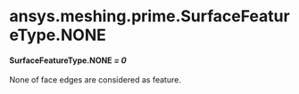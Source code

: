 # ansys.meshing.prime.SurfaceFeatureType.NONE

<a id="ansys.meshing.prime.SurfaceFeatureType.NONE"></a>

#### SurfaceFeatureType.NONE *= 0*

None of face edges are considered as feature.

<!-- !! processed by numpydoc !! -->
